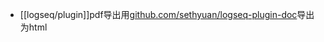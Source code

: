 - [[logseq/plugin]]pdf导出用[github.com/sethyuan/logseq-plugin-doc](https://github.com/sethyuan/logseq-plugin-doc)导出为html